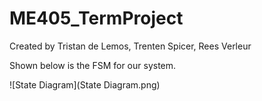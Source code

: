 # ME405_TermProject
Created by Tristan de Lemos, Trenten Spicer, Rees Verleur

Shown below is the FSM for our system.

![State Diagram](State Diagram.png)
